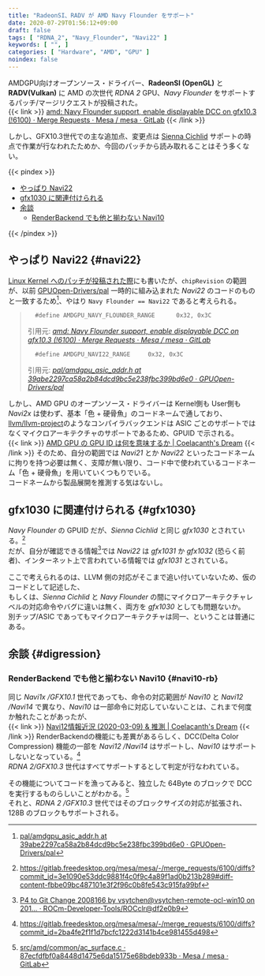 ```yaml
---
title: "RadeonSI、RADV が AMD Navy Flounder をサポート"
date: 2020-07-29T01:56:12+09:00
draft: false
tags: [ "RDNA_2", "Navy_Flounder", "Navi22" ]
keywords: [ "", ]
categories: [ "Hardware", "AMD", "GPU" ]
noindex: false
---
```


AMDGPU向けオープンソース・ドライバー、**RadeonSI (OpenGL)** と **RADV(Vulkan)** に AMD の次世代 *RDNA 2* GPU、*Navy Flounder* をサポートするパッチ/マージリクエストが投稿された。  
{{< link >}} [amd: Navy Flounder support, enable displayable DCC on gfx10.3 (!6100) · Merge Requests · Mesa / mesa · GitLab](https://gitlab.freedesktop.org/mesa/mesa/-/merge_requests/6100/diffs?commit_id=3e1090e53ddc9881f4c0f9c4a89f1ad0b213b289) {{< /link >}}

しかし、GFX10.3世代での主な追加点、変更点は [Sienna Cichlid](/tags/sienna_cichlid) サポートの時点で作業が行なわれたためか、今回のパッチから読み取れることはそう多くない。  

{{< pindex >}}

 * [やっぱり Navi22](#navi22)
 * [gfx1030 に関連付けられる](#gfx1030)
 * [余談](#digression)
    * [RenderBackend でも他と揃わない Navi10](#navi10-rb)

{{< /pindex >}}

## やっぱり Navi22 {#navi22}
[Linux Kernel へのパッチが投稿された際](/posts/2020/07/15/amd-next-gen-gpu-navy_flounder/)にも書いたが、`chipRevision` の範囲が、以前 [GPUOpen-Drivers/pal](https://github.com/GPUOpen-Drivers/pal) 一時的に組み込まれた *Navi22* のコードのものと一致するため[^pal-navi22]、やはり `Navy Flounder == Navi22` であると考えられる。  

 >       #define AMDGPU_NAVY_FLOUNDER_RANGE      0x32, 0x3C
 >
 > 引用元: <cite>[amd: Navy Flounder support, enable displayable DCC on gfx10.3 (!6100) · Merge Requests · Mesa / mesa · GitLab](https://gitlab.freedesktop.org/mesa/mesa/-/merge_requests/6100/diffs?commit_id=3e1090e53ddc9881f4c0f9c4a89f1ad0b213b289#diff-content-c1f3b41aade2b5733c9e6855b5288f64c3048688)</cite>
 >
 >       #define AMDGPU_NAVI22_RANGE     0x32, 0x3C
 >
 > 引用元: <cite>[pal/amdgpu_asic_addr.h at 39abe2297ca58a2b84dcd9bc5e238fbc399bd6e0 · GPUOpen-Drivers/pal](https://github.com/GPUOpen-Drivers/pal/blob/39abe2297ca58a2b84dcd9bc5e238fbc399bd6e0/src/core/imported/addrlib/src/amdgpu_asic_addr.h#L111)</cite>


しかし、AMD GPU のオープンソース・ドライバーは Kernel側も User側も *Navi2x* は使わず、基本「色 + 硬骨魚」のコードネームで通しており、[llvm/llvm-project](https://github.com/llvm/llvm-project)のようなコンパイラバックエンドは ASIC ごとのサポートではなくマイクロアーキテクチャのサポートであるため、GPUID で示される。  
{{< link >}} [AMD GPU の GPU ID は何を意味するか | Coelacanth's Dream](/posts/2020/06/22/amdgpu-gpuid-mean/) {{< /link >}}
そのため、自分の範囲では *Navi21* とか *Navi22* といったコードネームに拘りを持つ必要は無く、支障が無い限り、コード中で使われているコードネーム「色 + 硬骨魚」を用いていくつもりでいる。  
コードネームから製品展開を推測する気はないし。  

[^pal-navi22]: [pal/amdgpu_asic_addr.h at 39abe2297ca58a2b84dcd9bc5e238fbc399bd6e0 · GPUOpen-Drivers/pal](https://github.com/GPUOpen-Drivers/pal/blob/39abe2297ca58a2b84dcd9bc5e238fbc399bd6e0/src/core/imported/addrlib/src/amdgpu_asic_addr.h#L111)

## gfx1030 に関連付けられる {#gfx1030}
*Navy Flounder* の GPUID だが、*Sienna Cichlid* と同じ *gfx1030* とされている。[^navy_flounder-gfx1030]  
だが、自分が確認できる情報[^navi22-navi23-vangogh-gpuid]では *Navi22* は *gfx1031* か *gfx1032* (恐らく前者)、インターネット上で言われている情報では *gfx1031* とされている。  

[^navy_flounder-gfx1030]: <https://gitlab.freedesktop.org/mesa/mesa/-/merge_requests/6100/diffs?commit_id=3e1090e53ddc9881f4c0f9c4a89f1ad0b213b289#diff-content-fbbe09bc487101e3f2f96c0b8fe543c915fa99bf>
[^navi22-navi23-vangogh-gpuid]: [P4 to Git Change 2008166 by vsytchen@vsytchen-remote-ocl-win10 on 201… · ROCm-Developer-Tools/ROCclr@df2e0b9](https://github.com/ROCm-Developer-Tools/ROCclr/commit/df2e0b9ae27f43ba8e23a3afa185c16dd3bb5ebc)

ここで考えられるのは、LLVM 側の対応がそこまで追い付いていないため、仮のコードとして記述した、  
もしくは、*Sienna Cichlid* と *Navy Flounder* の間にマイクロアーキテクチャレベルの対応命令やバグに違いは無く、両方を *gfx1030* としても問題ないか。  
別チップ/ASIC であってもマイクロアーキテクチャは同一、ということは普通にある。  

## 余談 {#digression}
### RenderBackend でも他と揃わない Navi10 {#navi10-rb}
同じ *Navi1x /GFX10.1* 世代であっても、命令の対応範囲が *Navi10* と *Navi12 /Navi14* で異なり、*Navi10* は一部命令に対応していないことは、これまで何度か触れたことがあったが、  
{{< link >}} [Navi12情報近況 (2020-03-09) & 推測 | Coelacanth's Dream](/posts/2020/03/09/navi12-recent-info/) {{< /link >}}
RenderBackendの機能にも差異があるらしく、DCC(Delta Color Compression) 機能の一部を *Navi12 /Navi14* はサポートし、*Navi10* はサポートしないとなっている。[^navi12-14-dcc]  
*RDNA 2/GFX10.3* 世代はすべてサポートするとして判定が行なわれている。  

[^navi12-14-dcc]: <https://gitlab.freedesktop.org/mesa/mesa/-/merge_requests/6100/diffs?commit_id=2ba4fe2f1f1d7bcfc1222d3141b4ce981455d498>

その機能についてコードを漁ってみると、独立した 64Byte のブロックで DCC を実行するものらしいことがわかる。[^dcc-64b-block]  
それと、*RDNA 2 /GFX10.3* 世代ではそのブロックサイズの対応が拡張され、128B のブロックもサポートされる。  

[^dcc-64b-block]: [src/amd/common/ac_surface.c · 87ecfdfbf0a8448d1475e6da15175e68bdeb933b · Mesa / mesa · GitLab](https://gitlab.freedesktop.org/mesa/mesa/-/blob/87ecfdfbf0a8448d1475e6da15175e68bdeb933b/src/amd/common/ac_surface.c#L1991)
